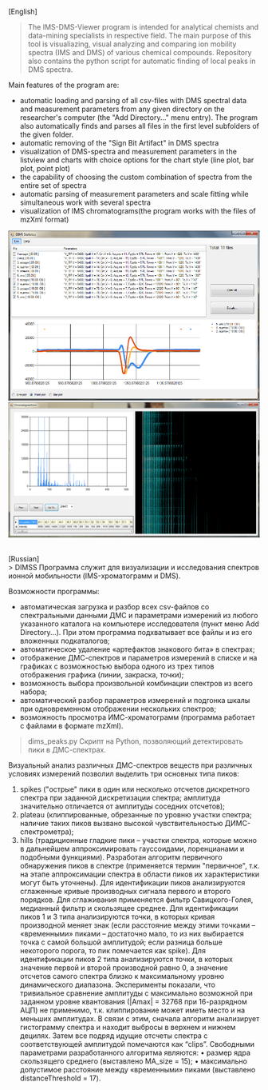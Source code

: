 [English]
> The IMS-DMS-Viewer program is intended for analytical chemists and data-mining specialists in respective field. The main purpose of this tool is visualiazing, visual analyzing and comparing ion mobility spectra (IMS and DMS) of various chemical compounds. Repository also contains the python script for automatic finding of local peaks in DMS spectra.

Main features of the program are:
- automatic loading and parsing of all csv-files with DMS spectral data and measurement parameters from any given directory on the researcher's computer (the "Add Directory..." menu entry). The program also automatically finds and parses all files in the first level subfolders of the given folder.
- automatic removing of the "Sign Bit Artifact" in DMS spectra
- visualization of DMS-spectra and measurement parameters in the listview and charts with choice options for the chart style (line plot, bar plot, point plot)
- the capability of choosing the custom combination of spectra from the entire set of spectra
- automatic parsing of measurement parameters and scale fitting while simultaneous work with several spectra
- visualization of IMS chromatograms(the program works with the files of mzXml format)

![pic1](https://github.com/ar1st0crat/IMS-DMS-viewer/blob/master/screenshots/1.png)
![pic2](https://github.com/ar1st0crat/IMS-DMS-viewer/blob/master/screenshots/2.png)

<br/>
[Russian]<br/>
> DIMSS
Программа служит для визуализации и исследования спектров ионной мобильности (IMS-хроматограмм и DMS).

Возможности программы:
- автоматическая загрузка и разбор всех csv-файлов со спектральными данными ДМС и параметрами измерений из любого указанного каталога на компьютере исследователя (пункт меню Add Directory...). При этом программа подхватывает все файлы и из его вложенных подкаталогов;
- автоматическое удаление «артефактов знакового бита» в спектрах;
- отображение ДМС-спектров и параметров измерений в списке и на графиках с возможностью выбора одного из трех типов отображения графика (линии, закраска, точки);
- возможность выбора произвольной комбинации спектров из всего набора;
- автоматический разбор параметров измерений и подгонка шкалы при одновременном отображении нескольких спектров;
- возможность просмотра ИМС-хроматограмм (программа работает с файлами в формате mzXml).


> dims_peaks.py
Скрипт на Python, позволяющий детектировать пики в ДМС-спектрах.

Визуальный анализ различных ДМС-спектров веществ при различных условиях измерений позволил выделить три основных типа пиков:
1) spikes ("острые" пики в один или несколько отсчетов дискретного спектра при заданной дискретизации спектра; амплитуда значительно отличается от амплитуды соседних отсчетов);
2) plateau (клиппированные, обрезанные по уровню участки спектра; наличие таких пиков вызвано высокой чувствительностью ДИМС-спектрометра);
3) hills (традиционные гладкие пики – участки спектра, которые можно в дальнейшем аппроксимировать гауссоидами, лоренцианами и подобными функциями).
Разработан алгоритм первичного обнаружения пиков в спектре (применяется термин "первичное", т.к. на этапе аппроксимации спектра в области пиков их характеристики могут быть уточнены). Для идентификации пиков анализируются сглаженные кривые производных сигнала первого и второго порядков. Для сглаживания применяется фильтр Савицкого-Голея, медианный фильтр и скользящее среднее. Для идентификации пиков 1 и 3 типа анализируются точки, в которых кривая производной меняет знак (если расстояние между этими точками – «временными» пиками – достаточно мало, то из них выбирается точка с самой большой амплитудой; если разница больше некоторого порога, то пик помечается как spike).
Для идентификации пиков 2 типа анализируются точки, в которых значение первой и второй производной равно 0, а значение отсчетов самого спектра близко к максимальному уровню динамического диапазона. Эксперименты показали, что тривиальное сравнение амплитуды с максимально возможной при заданном уровне квантования (|Amax| = 32768 при 16-разрядном АЦП) не применимо, т.к. клиппирование может иметь место и на меньших амплитудах. В связи с этим, сначала алгоритм анализирует гистограмму спектра и находит выбросы в верхнем и нижнем децилях. Затем все подряд идущие отсчеты спектра с соответствующей амплитудой помечаются как “clips”. 
Свободными параметрами разработанного алгоритма являются:
•	размер ядра скользящего среднего (выставлено MA_size = 15);
•	максимально допустимое расстояние между «временными» пиками (выставлено distanceThreshold = 17).
